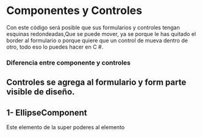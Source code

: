 # Componentes y Controles

Con este código será posible que sus formularios y controles tengan esquinas redondeadas,Que se puede mover, ya se porque le has quitado el border al formulario o porque quiere
que un control de mueva dentro de otro, todo eso lo puedes hacer en C #.

### Diferencia entre componente y controles

## Controles se agrega al formulario y form parte visible de diseño.

## 1- EllipseComponent

Este elemento de la super poderes al elemento
